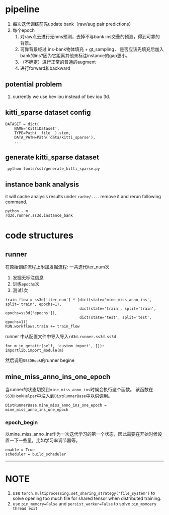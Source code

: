 # pipeline
1. 每次迭代训练前先update bank（raw/aug pair predictions）
2. 每个epoch
   1. 对raw点云进行无nms预测，去掉不与bank ins交叠的预测，得到可靠的背景。
   2. 可靠背景经过 ins-bank物体填充 + gt_sampling， 是否应该先填充后加入bank的ins?因为它距离其他未标注instance的gap更小。
   3. （不确定）进行正常的普通的augment
   4. 进行forward和backward
## potential problem
1. currently we use bev iou instead of bev iou 3d.

## kitti_sparse dataset config

```shell
DATASET = dict(
    NAME='KittiDataset',
    TYPE=Path(__file__).stem,
    DATA_PATH=Path('data/kitti_sparse'),
    ...
```

## generate kitti_sparse dataset

```shell
 python tools/ssl/generate_kitti_sparse.py
```

## instance bank analysis

it will cache analysis results under `cache/...`. remove it and rerun following command.

```shell
python - m
rd3d.runner.ss3d.instance_bank
```

# code structures

## runner

在原始训练流程上附加发掘流程: 一共迭代iter_num次

1. 发掘无标注信息
2. 训练`epochs`次
3. 测试1次

```shell
train_flow = ss3d['iter_num'] * [dict(state='mine_miss_anno_ins', split='train', epochs=1),
                                 dict(state='train', split='train', epochs=ss3d['epochs']),
                                 dict(state='test', split='test', epochs=1)]
RUN.workflows.train += train_flow 
```

runner 中从配置文件中导入导入`rd3d.runner.ss3d.ss3d`

```shell
for m in getattr(self, 'custom_import', []): importlib.import_module(m)
```

然后调用`SS3DHook`的runner begine

## mine_miss_anno_ins_one_epoch

当runner的状态切换到`mine_miss_anno_ins`时候会执行这个函数。
该函数在`SS3DHookHelper`中注入到`DistRunnerBase`中以供调用。

```shell
DistRunnerBase.mine_miss_anno_ins_one_epoch = mine_miss_anno_ins_one_epoch
```

### epoch_begin

以mine_miss_anno_ins作为一次迭代学习的第一个状态，因此需要在开始时候设置一下一些量，比如学习率调节器等。

```shell
enable = True
scheduler = build_scheduler
```
---
# NOTE
1. use `torch.multiprocessing.set_sharing_strategy('file_system')` to solve opening too much file for shared tensor when distributed training. 
2. use `pin_memory=False` and `persist_worker=False` to solve `pin_momoery thread exit`